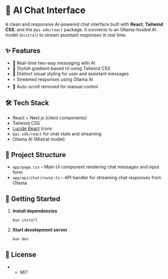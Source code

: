 # 🧠 AI Chat Interface

A clean and responsive AI-powered chat interface built with **React**, **Tailwind CSS**, and the `@ai-sdk/react` package. It connects to an Ollama-hosted AI model (`mistral`) to stream assistant responses in real time.

## ✨ Features

-   💬 Real-time two-way messaging with AI
-   🎨 Stylish gradient-based UI using Tailwind CSS
-   👤 Distinct visual styling for user and assistant messages
-   ⚡ Streamed responses using Ollama AI
-   🚫 Auto-scroll removed for manual control

## 🛠 Tech Stack

-   React + Next.js (client components)
-   Tailwind CSS
-   [Lucide React](https://lucide.dev/) Icons
-   `@ai-sdk/react` for chat state and streaming
-   Ollama AI (Mistral model)

## 📁 Project Structure

-   `app/page.tsx` – Main UI component rendering chat messages and input form
-   `app/api/chat/route.ts` – API handler for streaming chat responses from Ollama

## 🚀 Getting Started

1. **Install dependencies**

    ```bash
    bun install
    ```

2. **Start development server**
    ```bash
    bun dev
    ```

## 📜 License

-   -   MIT

